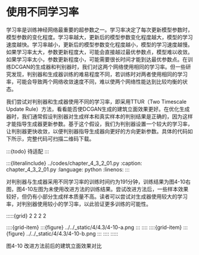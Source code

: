 # 使用不同学习率

学习率是训练神经网络最重要的超参数之一。学习率决定了每次更新模型参数时，模型参数的变化程度。学习率越大，更新后的模型参数变化程度越大，模型的学习速度越快。学习率越小，更新后的模型参数变化程度越小，模型的学习速度越慢。如果学习率太大，参数更新程度大，可能会直接越过最优参数点，模型难以收敛。如果学习率太小，参数更新程度小，可能需要很长时间才能到达最优参数点。在训练DCGAN的生成器和判别器时，我们对这两个网络使用相同的学习率。但一些研究发现，判别器和生成器训练的难易程度不同，若训练时对两者使用相同的学习率，可能会导致两个网络收敛速度不同，难以使两个网络性能达到比较均衡的状态。

我们尝试对判别器和生成器使用不同的学习率，即采用TTUR（Two Timescale Update Rule）方法，看看能否使DCGAN生成的建筑立面效果更好。在优化生成器时，我们通常假设判别器对生成样本和真实样本的判别结果是正确的，因为这样才能指导生成器更新参数。基于这个假设，我们为判别器设置一个较大的学习率，让判别器更快收敛，以便判别器指导生成器向更好的方向更新参数。具体的代码如下所示，完整代码可扫描二维码下载。

:::{todo}
待适配
:::


:::{literalinclude} ../codes/chapter_4_3_2_01.py
:caption: chapter_4_3_2_01.py
:language: python
:linenos:
:::

对判别器与生成器采用不同学习率的训练时间约为191分钟，训练结果为图4-10右图，图4-10左图为未使用改进方法的训练结果。尝试改进方法后，一些样本效果较好，但仍有小部分生成样本质量不高。读者可以尝试对生成器使用较大的学习率，对判别器使用较小的学习率，以此验证更多训练的可能性。

:::::{grid} 2 2 2 2

::::{grid-item}
:::{figure} ../../_static/4/4.3/4-10-a.png
:::
::::
::::{grid-item}
:::{figure} ../../_static/4/4.3/4-10-b.png
:::
::::
:::::
<div class="show-mid">图4-10 改进方法前后的建筑立面效果对比</div>
<br>
<br>

